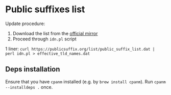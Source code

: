 # Public suffixes list

Update procedure:

1. Download the list from the [official mirror](https://publicsuffix.org/list/public_suffix_list.dat)
2. Proceed through `idn.pl` script

1 liner: `curl https://publicsuffix.org/list/public_suffix_list.dat | perl idn.pl > effective_tld_names.dat`

## Deps installation

Ensure that you have `cpanm` installed (e.g. by `brew install cpanm`).
Run `cpanm --installdeps .` once.
